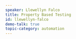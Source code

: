 ```yaml
---
speaker: Llewellyn Falco
title: Property Based Testing
id: llewellyn-falco
demo-talk: true
topic-category: automation
---
```

